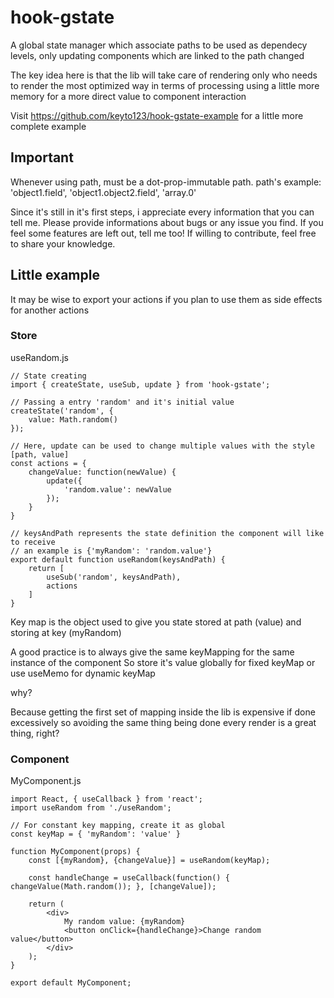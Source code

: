 # hook-gstate
A global state manager which associate paths to be used as dependecy levels, only updating components which are linked to the path changed

The key idea here is that the lib will take care of rendering only who needs to render
the most optimized way in terms of processing using a little more memory for a more direct
value to component interaction

Visit https://github.com/keyto123/hook-gstate-example for a little more complete example

## Important
Whenever using path, must be a dot-prop-immutable path.
path's example: 'object1.field', 'object1.object2.field', 'array.0'

Since it's still in it's first steps, i appreciate every information that you can tell me.
Please provide informations about bugs or any issue you find.
If you feel some features are left out, tell me too!
If willing to contribute, feel free to share your knowledge.

## Little example
It may be wise to export your actions if you plan to use them as side effects
for another actions

### Store
useRandom.js
```js{4-5}
// State creating
import { createState, useSub, update } from 'hook-gstate';

// Passing a entry 'random' and it's initial value
createState('random', {
    value: Math.random()
});

// Here, update can be used to change multiple values with the style [path, value]
const actions = {
    changeValue: function(newValue) {
        update({
            'random.value': newValue
        });
    }
}

// keysAndPath represents the state definition the component will like to receive
// an example is {'myRandom': 'random.value'}
export default function useRandom(keysAndPath) {
    return [
        useSub('random', keysAndPath),
        actions
    ]
}
```

Key map is the object used to give you state stored at path (value)
and storing at key (myRandom)

A good practice is to always give the same keyMapping for the same instance of the component
So store it's value globally for fixed keyMap or use useMemo for dynamic keyMap

why?

Because getting the first set of mapping inside the lib is expensive if done excessively
so avoiding the same thing being done every render is a great thing, right?

### Component
MyComponent.js
```js{4-5}
import React, { useCallback } from 'react';
import useRandom from './useRandom';

// For constant key mapping, create it as global
const keyMap = { 'myRandom': 'value' }

function MyComponent(props) {
    const [{myRandom}, {changeValue}] = useRandom(keyMap);

    const handleChange = useCallback(function() { changeValue(Math.random()); }, [changeValue]);

    return (
        <div>
            My random value: {myRandom}
            <button onClick={handleChange}>Change random value</button>
        </div>
    );
}

export default MyComponent;
```